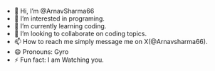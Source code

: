 - 👋 Hi, I’m @ArnavSharma66
- 👀 I’m interested in programing.
- 🌱 I’m currently learning coding.
- 💞️ I’m looking to collaborate on coding topics.
- 📫 How to reach me simply message me on X(@Arnavsharma66).
- 😄 Pronouns: Gyro
- ⚡ Fun fact: I am Watching you.

<!---
ArnavSharma66/ArnavSharma66 is a ✨ special ✨ repository because its `README.md` (this file) appears on your GitHub profile.
You can click the Preview link to take a look at your changes.
--->
